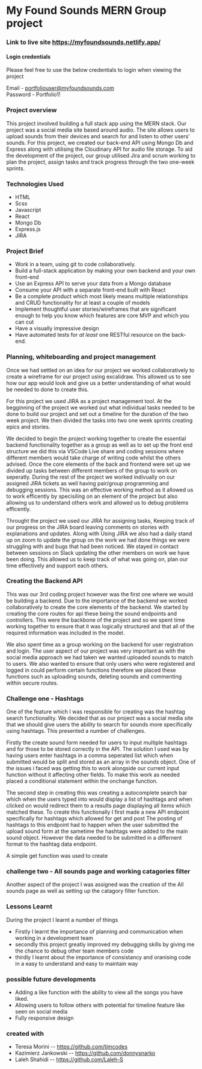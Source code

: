 # My Found Sounds MERN Group project

### Link to live site https://myfoundsounds.netlify.app/
#### Login credentials 
Please feel free to use the below credentials to login when viewing the project 

Email - portfoliouser@myfoundsounds.com                 
Password - Portfolio1!


### Project overview
This project involved building a full stack app using the MERN stack. Our project was a social media site based around audio. 
The site allows users to upload sounds from their devices and search for and listen to other users' sounds. For this project, 
we created our back-end API using Mongo Db and Express along with utilising the Cloudinary API for audio file storage. 
To aid the development of the project, our group utilised Jira and scrum working to plan the project, assign tasks and track progress 
through the two one-week sprints.

### Technologies Used 

- HTML 
- Scss
- Javascript 
- React 
- Mongo Db 
- Express.js
- JIRA

### Project Brief 
* Work in a team, using git to code collaboratively.
* Build a full-stack application by making your own backend and your own front-end
* Use an Express API to serve your data from a Mongo database
* Consume your API with a separate front-end built with React
* Be a complete product which most likely means multiple relationships and CRUD functionality for at least a couple of models
* Implement thoughtful user stories/wireframes that are significant enough to help you know which features are core MVP and which you can cut
* Have a visually impressive design 
* Have automated tests for _at least_ one RESTful resource on the back-end.


### Planning, whiteboarding and project management 

Once we had settled on an idea for our project we worked collaboratively to create a wireframe for our project using excalidraw. 
This allowed us to see how our app would look and give us a better understanding of what would be needed to done to create this.

For this project we used JIRA as a project management tool. At the begginning of the project we worked out what individual tasks needed
to be done to build our project and set out a timeline for the duration of the two week project. We then divided the tasks into two one week sprints 
creating epics and stories. 

We decided to begin the project working together to create the essential backend functionality together as a group as well as to set up the front end structure we did this via 
VSCode Live share and coding sessions where different members would take charge of writing code whilst the others advised. Once the core elements of the back and frontend were set up 
we divided up tasks between different members of the group to work on seperatly. During the rest of the project we worked indivually on our assigned JIRA tickets as well having pair/group programming
and debugging sessions. This was an effective working method as it allowed us to work efficently by specisiling on an element of the project but also allowing us to understand others work and allowed us 
to debug problems efficently.

Throught the project we used our JIRA for assigning tasks, Keeping track of our progress on the JIRA board leaving comments on stories with explanations and updates. 
Along with Using JIRA we also had a daily stand up on zoom to update the group on the work we had done things we were struggling with and bugs that had been noticed. We stayed in contact between sessions on 
Slack updating the other members on work we have been doing. This allowed us to keep track of what was going on, plan our time effectively and support each others.   

### Creating the Backend API 
This was our 3rd coding project however was the first one where we would be building a backend. Due to the importance of the backend we worked 
collaboratively to create the core elements of the backend. We started by creating the core routes for api these being the sound endpoints and controllers. This were the 
backbone of the project and so we spent time working together to ensure that it was logically structured and that all of the required information was included in the model. 

We also spent time as a group working on the backend for user registration and login. The user aspect of our project was very important as with the social media approach we had taken 
we wanted uploaded sounds to match to users. We also wanted to ensure that only users who were registered and logged in could perform certain functions therefore we placed these functions 
such as uploading sounds, deleting sounds and commenting within secure routes. 

### Challenge one - Hashtags

One of the feature which I was responsible for creating was the hashtag search functionality. We decided that as our project was a social media site 
that we should give users the ability to search for sounds more specifically using hashtags. This presented a number of challenges. 

Firstly the create sound form needed for users to input multiple hashtags and for those to be stored correctly in the API.
The solution I used was by having users enter hashtags in a comma seperated list which when submitted would be split and stored 
as an array in the sounds object. One of the issues i faced was getting this to work alongside our current input function without it 
affecting other fields. To make this work as needed placed a conditional statement within the onchange function. 

The second step in creating this was creating a autocomplete search bar which when the users typed into would display a list of hashtags and when
clicked on would redirect them to a results page displaying all items which matched these. To create this functionally I first made a new API endpoint specifically for hashtags which allowed for get and post
The posting of hashtags to this endpoint had to happen when the user submitted the upload sound form at the sametime the hashtags were added to the main sound object. However the data
needed to be submitted in a differnent format to the hashtag data endpoint. 

A simple get function was used to create 

### challenge two - All sounds page and working catagories filter

Another aspect of the project I was assigned was the creation of the All sounds page as well as setting up the catagory filter function. 


### Lessons Learnt

During the project I learnt a number of things 
 - Firstly I learnt the importance of planning and communication when working in a development team 
 - secondly this project greatly improved my debugging skills by giving me the chance to debug other team members code 
 - thirdly I learnt about the importance of consistancy and oranising code in a easy to understand and easy to maintain way


### possible future developments 

- Adding a like function with the ability to view all the songs you have liked.
- Allowing users to follow others with potential for timeline feature like seen on social media 
- Fully responsive design 


### created with
 - Teresa Morini -- https://github.com/tjmcodes
 - Kazimierz Jankowski -- https://github.com/donnysnarko
 - Laleh Shahidi -- https://github.com/Laleh-S

  

